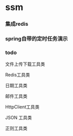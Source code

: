 # ssm

### 集成redis
### spring自带的定时任务演示
### todo

文件上传下载工具类

Redis工具类

日期工具类

邮件工具类

HttpClient工具类

JSON 工具类

正则工具类



